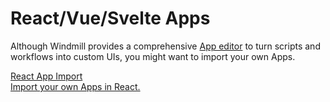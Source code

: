 # React/Vue/Svelte Apps

Although Windmill provides a comprehensive [App editor](../getting_started/7_apps_quickstart/index.md) to turn scripts and workflows into custom UIs, you might want to import your own Apps.

<div class="text-xl mb-2 font-semibold"></div>
<div class="grid grid-cols-2 gap-2 mb-4">
    <a href="/docs/react_vue_svelte_apps/react" class="rounded-md p-6 border border-gray-200 hover:border-blue-500 transition-all cursor-pointer flex flex-col gap-2 !no-underline" target="_blank">
      <div class="text-lg font-semibold text-gray-900">React App Import</div>
      <div class="text-sm text-gray-500">Import your own Apps in React.</div>
    </a>
</div>